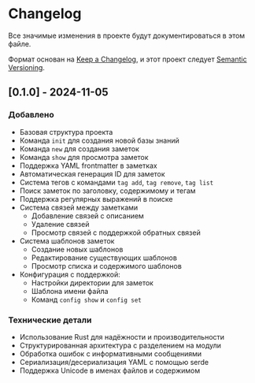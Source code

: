 # Changelog

Все значимые изменения в проекте будут документироваться в этом файле.

Формат основан на [Keep a Changelog](https://keepachangelog.com/ru/1.1.0/),
и этот проект следует [Semantic Versioning](https://semver.org/lang/ru/).

## [0.1.0] - 2024-11-05

### Добавлено
- Базовая структура проекта
- Команда `init` для создания новой базы знаний
- Команда `new` для создания заметок
- Команда `show` для просмотра заметок
- Поддержка YAML frontmatter в заметках
- Автоматическая генерация ID для заметок
- Система тегов с командами `tag add`, `tag remove`, `tag list`
- Поиск заметок по заголовку, содержимому и тегам
- Поддержка регулярных выражений в поиске
- Система связей между заметками
  - Добавление связей с описанием
  - Удаление связей
  - Просмотр связей с поддержкой обратных связей
- Система шаблонов заметок
  - Создание новых шаблонов
  - Редактирование существующих шаблонов
  - Просмотр списка и содержимого шаблонов
- Конфигурация с поддержкой:
  - Настройки директории для заметок
  - Шаблона имени файла
  - Команд `config show` и `config set`

### Технические детали
- Использование Rust для надёжности и производительности
- Структурированная архитектура с разделением на модули
- Обработка ошибок с информативными сообщениями
- Сериализация/десериализация YAML с помощью serde
- Поддержка Unicode в именах файлов и содержимом

